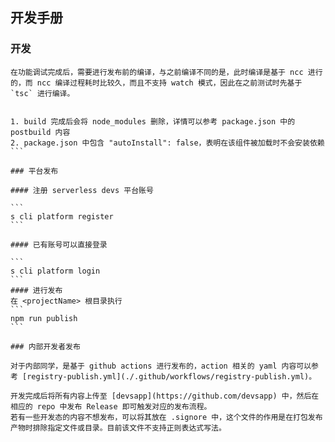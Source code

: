 ## 开发手册

### 开发

````
在功能调试完成后，需要进行发布前的编译，与之前编译不同的是，此时编译是基于 ncc 进行的，而 ncc 编译过程耗时比较久，而且不支持 watch 模式，因此在之前测试时先基于 `tsc` 进行编译。


1. build 完成后会将 node_modules 删除，详情可以参考 package.json 中的 postbuild 内容
2. package.json 中包含 "autoInstall": false，表明在该组件被加载时不会安装依赖
```

### 平台发布

#### 注册 serverless devs 平台账号

```
s cli platform register
```

#### 已有账号可以直接登录

```
s cli platform login
```
#### 进行发布
在 <projectName> 根目录执行
```
npm run publish
```

### 内部开发者发布

对于内部同学，是基于 github actions 进行发布的，action 相关的 yaml 内容可以参考 [registry-publish.yml](./.github/workflows/registry-publish.yml)。

开发完成后将所有内容上传至 [devsapp](https://github.com/devsapp) 中，然后在相应的 repo 中发布 Release 即可触发对应的发布流程。
若有一些开发态的内容不想发布，可以将其放在 .signore 中，这个文件的作用是在打包发布产物时排除指定文件或目录。目前该文件不支持正则表达式写法。


